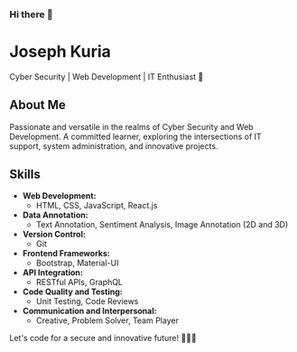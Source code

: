 ### Hi there 👋
# Joseph Kuria

Cyber Security | Web Development | IT Enthusiast 🚀

## About Me

Passionate and versatile in the realms of Cyber Security and Web Development. A committed learner, exploring the intersections of IT support, system administration, and innovative projects.

## Skills

- **Web Development:**
  - HTML, CSS, JavaScript, React.js
- **Data Annotation:**
  - Text Annotation, Sentiment Analysis, Image Annotation (2D and 3D)
- **Version Control:**
  - Git
- **Frontend Frameworks:**
  - Bootstrap, Material-UI
- **API Integration:**
  - RESTful APIs, GraphQL
- **Code Quality and Testing:**
  - Unit Testing, Code Reviews
- **Communication and Interpersonal:**
  - Creative, Problem Solver, Team Player


Let's code for a secure and innovative future! 👨‍💻✨


